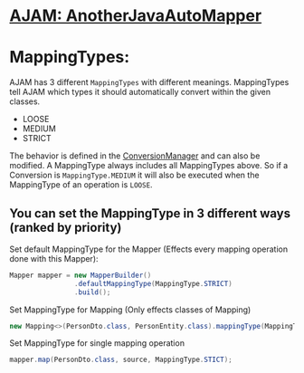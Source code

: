 # [AJAM: AnotherJavaAutoMapper](https://raphaeleckmayr.github.io/AnotherJavaAutoMapper)
# MappingTypes:
AJAM has 3 different `MappingTypes` with different meanings. MappingTypes tell AJAM which types it should automatically convert within the given classes.
* LOOSE
* MEDIUM
* STRICT

The behavior is defined in the [ConversionManager](https://github.com/RaphaelEckmayr/AnotherJavaAutoMapper/blob/main/src/main/java/net/AJAM/Mapper/ConversionManager.java) and can also be modified.
A MappingType always includes all MappingTypes above. So if a Conversion is `MappingType.MEDIUM` it will also be executed when the MappingType of an operation is `LOOSE`.

## You can set the MappingType in 3 different ways (ranked by priority)
Set default MappingType for the Mapper (Effects every mapping operation done with this Mapper):
```java
Mapper mapper = new MapperBuilder()
                .defaultMappingType(MappingType.STRICT)
                .build();
```
Set MappingType for Mapping (Only effects classes of Mapping)
```java
new Mapping<>(PersonDto.class, PersonEntity.class).mappingType(MappingType.STRICT);
```
Set MappingType for single mapping operation
```java
mapper.map(PersonDto.class, source, MappingType.STICT);
```
